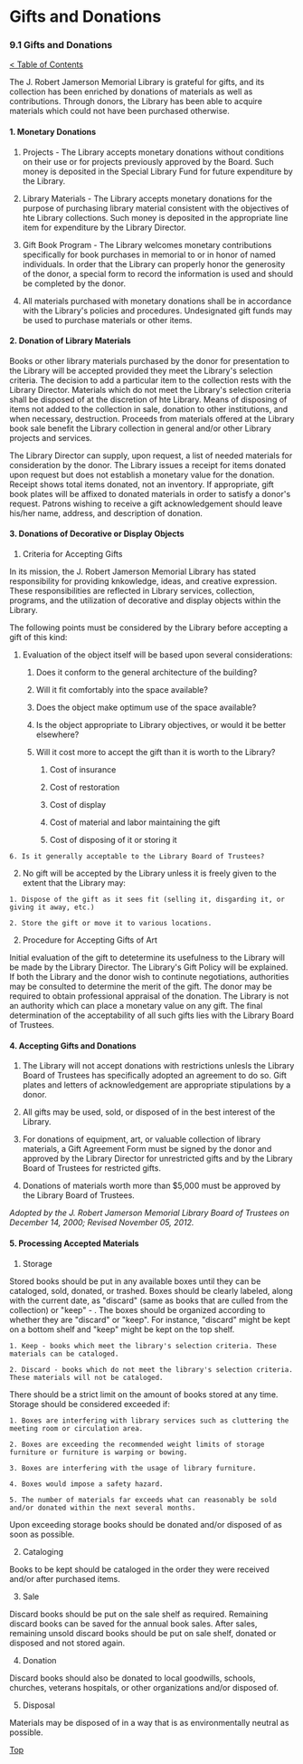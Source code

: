 [0]: ../README.md
[9.1]: gifts-and-donations.md

# Gifts and Donations
### 9.1 Gifts and Donations
[< Table of Contents][0]

The J. Robert Jamerson Memorial Library is grateful for gifts, and its collection has been enriched by donations of materials as well as contributions. Through donors, the Library has been able to acquire materials which could not have been purchased otherwise.

#### 1. Monetary Donations

1. Projects - The Library accepts monetary donations without conditions on their use or for projects previously approved by the Board. Such money is deposited in the Special Library Fund for future expenditure by the Library.

2. Library Materials - The Library accepts monetary donations for the purpose of purchasing library material consistent with the objectives of hte Library collections. Such money is deposited in the appropriate line item for expenditure by the Library Director.

3. Gift Book Program - The Library welcomes monetary contributions specifically for book purchases in memorial to or in honor of named individuals. In order that the Library can properly honor the generosity of the donor, a special form to record the information is used and should be completed by the donor.

4. All materials purchased with monetary donations shall be in accordance with the Library's policies and procedures. Undesignated gift funds may be used to purchase materials or other items.

#### 2. Donation of Library Materials

Books or other library materials purchased by the donor for presentation to the Library will be accepted provided they meet the Library's selection criteria. The decision to add a particular item to the collection rests with the Library Director. Materials which do not meet the Library's selection criteria shall be disposed of at the discretion of hte Library. Means of disposing of items not added to the collection in sale, donation to other institutions, and when necessary, destruction. Proceeds from materials offered at the Library book sale benefit the Library collection in general and/or other Library projects and services.

The Library Director can supply, upon request, a list of needed materials for consideration by the donor. The Library issues a receipt for items donated upon request but does not establish a monetary value for the donation. Receipt shows total items donated, not an inventory. If appropriate, gift book plates will be affixed to donated materials in order to satisfy a donor's request. Patrons wishing to receive a gift acknowledgement should leave his/her name, address, and description of donation.

#### 3. Donations of Decorative or Display Objects

1. Criteria for Accepting Gifts

In its mission, the J. Robert Jamerson Memorial Library has stated responsibility for providing knkowledge, ideas, and creative expression. These responsibilities are reflected in Library services, collection, programs, and the utilization of decorative and display objects within the Library.

The following points must be considered by the Library before accepting a gift of this kind:

  1. Evaluation of the object itself will be based upon several considerations:

      1. Does it conform to the general architecture of the building?

      2. Will it fit comfortably into the space available?

      3. Does the object make optimum use of the space available?

      4. Is the object appropriate to Library objectives, or would it be better elsewhere?

      5. Will it cost more to accept the gift than it is worth to the Library?

          1. Cost of insurance

          2. Cost of restoration

          3. Cost of display

          4. Cost of material and labor maintaining the gift

          5. Cost of disposing of it or storing it

    6. Is it generally acceptable to the Library Board of Trustees?

  2. No gift will be accepted by the Library unless it is freely given to the extent that the Library may:

    1. Dispose of the gift as it sees fit (selling it, disgarding it, or giving it away, etc.)

    2. Store the gift or move it to various locations.

2. Procedure for Accepting Gifts of Art

Initial evaluation of the gift to detetermine its usefulness to the Library will be made by the Library Director. The Library's Gift Policy will be explained. If both the Library and the donor wish to continute negotiations, authorities may be consulted to determine the merit of the gift. The donor may be required to obtain professional appraisal of the donation. The Library is not an authority which can place a monetary value on any gift. The final determination of the acceptability of all such gifts lies with the Library Board of Trustees.

#### 4. Accepting Gifts and Donations

1. The Library will not accept donations with restrictions unlesls the Library Board of Trustees has specifically adopted an agreement to do so. Gift plates and letters of acknowledgement are appropriate stipulations by a donor.

2. All gifts may be used, sold, or disposed of in the best interest of the Library.

3. For donations of equipment, art, or valuable collection of library materials, a Gift Agreement Form must be signed by the donor and approved by the Library Director for unrestricted gifts and by the Library Board of Trustees for restricted gifts.

4. Donations of materials worth more than $5,000 must be approved by the Library Board of Trustees.

*Adopted by the J. Robert Jamerson Memorial Library Board of Trustees on December 14, 2000; Revised November 05, 2012.*

#### 5. Processing Accepted Materials

1. Storage

Stored books should be put in any available boxes until they can be cataloged, sold, donated, or trashed. Boxes should be clearly labeled, along with the current date, as "discard" (same as books that are culled from the collection) or "keep" - . The boxes should be organized according to whether they are "discard" or "keep". For instance, "discard" might be kept on a bottom shelf and "keep" might be kept on the top shelf.

	1. Keep - books which meet the library's selection criteria. These materials can be cataloged.

	2. Discard - books which do not meet the library's selection criteria. These materials will not be cataloged.

There should be a strict limit on the amount of books stored at any time. Storage should be considered exceeded if:

	1. Boxes are interfering with library services such as cluttering the meeting room or circulation area.

	2. Boxes are exceeding the recommended weight limits of storage furniture or furniture is warping or bowing.

	3. Boxes are interfering with the usage of library furniture.

	4. Boxes would impose a safety hazard.

	5. The number of materials far exceeds what can reasonably be sold and/or donated within the next several months.

Upon exceeding storage books should be donated and/or disposed of as soon as possible.

2. Cataloging

Books to be kept should be cataloged in the order they were received and/or after purchased items.

3. Sale

Discard books should be put on the sale shelf as required. Remaining discard books can be saved for the annual book sales. After sales, remaining unsold discard books should be put on sale shelf, donated or disposed and not stored again.

4. Donation

Discard books should also be donated to local goodwills, schools, churches, veterans hospitals, or other organizations and/or disposed of.

5. Disposal

Materials may be disposed of in a way that is as environmentally neutral as possible.

[Top][9.1]
